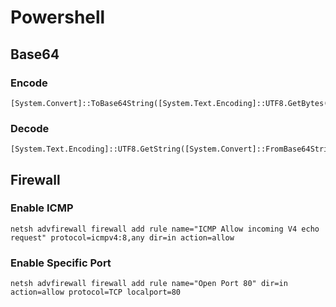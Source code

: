 # Powershell
## Base64
### Encode
```
[System.Convert]::ToBase64String([System.Text.Encoding]::UTF8.GetBytes("MY_PLAIN_TEXT"))
```
### Decode
```
[System.Text.Encoding]::UTF8.GetString([System.Convert]::FromBase64String("MY_ENCODED_TEXT"))
```
## Firewall
### Enable ICMP
```
netsh advfirewall firewall add rule name="ICMP Allow incoming V4 echo request" protocol=icmpv4:8,any dir=in action=allow
```
### Enable Specific Port
```
netsh advfirewall firewall add rule name="Open Port 80" dir=in action=allow protocol=TCP localport=80
```
